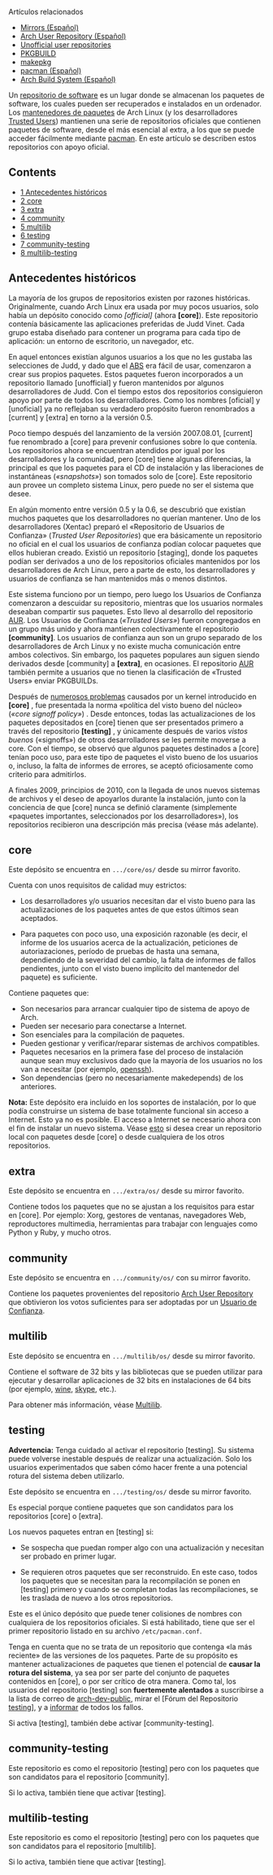 Artículos relacionados

*   [Mirrors (Español)](/index.php/Mirrors_(Espa%C3%B1ol) "Mirrors (Español)")
*   [Arch User Repository (Español)](/index.php/Arch_User_Repository_(Espa%C3%B1ol) "Arch User Repository (Español)")
*   [Unofficial user repositories](/index.php/Unofficial_user_repositories "Unofficial user repositories")
*   [PKGBUILD](/index.php/PKGBUILD "PKGBUILD")
*   [makepkg](/index.php/Makepkg "Makepkg")
*   [pacman (Español)](/index.php/Pacman_(Espa%C3%B1ol) "Pacman (Español)")
*   [Arch Build System (Español)](/index.php/Arch_Build_System_(Espa%C3%B1ol) "Arch Build System (Español)")

Un [repositorio de software](https://en.wikipedia.org/wiki/es:Repositorio "wikipedia:es:Repositorio") es un lugar donde se almacenan los paquetes de software, los cuales pueden ser recuperados e instalados en un ordenador. Los [mantenedores de paquetes](/index.php/Package_Maintainer "Package Maintainer") de Arch Linux (y los desarrolladores [Trusted Users](/index.php/Trusted_Users "Trusted Users")) mantienen una serie de repositorios oficiales que contienen paquetes de software, desde el más esencial al extra, a los que se puede acceder fácilmente mediante [pacman](/index.php/Pacman_(Espa%C3%B1ol) "Pacman (Español)"). En este artículo se describen estos repositorios con apoyo oficial.

## Contents

*   [1 Antecedentes históricos](#Antecedentes_históricos)
*   [2 core](#core)
*   [3 extra](#extra)
*   [4 community](#community)
*   [5 multilib](#multilib)
*   [6 testing](#testing)
*   [7 community-testing](#community-testing)
*   [8 multilib-testing](#multilib-testing)

## Antecedentes históricos

La mayoría de los grupos de repositorios existen por razones históricas. Originalmente, cuando Arch Linux era usada por muy pocos usuarios, solo había un depósito conocido como *[official]* (ahora **[core]**). Este repositorio contenía básicamente las aplicaciones preferidas de Judd Vinet. Cada grupo estaba diseñado para contener un programa para cada tipo de aplicación: un entorno de escritorio, un navegador, etc.

En aquel entonces existían algunos usuarios a los que no les gustaba las selecciones de Judd, y dado que el [ABS](/index.php/Arch_Build_System_(Espa%C3%B1ol) "Arch Build System (Español)") era fácil de usar, comenzaron a crear sus propios paquetes. Estos paquetes fueron incorporados a un repositorio llamado [unofficial] y fueron mantenidos por algunos desarrolladores de Judd. Con el tiempo estos dos repositorios consiguieron apoyo por parte de todos los desarrolladores. Como los nombres [oficial] y [unoficial] ya no reflejaban su verdadero propósito fueron renombrados a [current] y [extra] en torno a la versión 0.5\.

Poco tiempo después del lanzamiento de la versión 2007.08.01, [current] fue renombrado a [core] para prevenir confusiones sobre lo que contenía. Los repositorios ahora se encuentran atendidos por igual por los desarrolladores y la comunidad, pero [core] tiene algunas diferencias, la principal es que los paquetes para el CD de instalación y las liberaciones de instantáneas (*«snapshots»*) son tomados solo de [core]. Este repositorio aun provee un completo sistema Linux, pero puede no ser el sistema que desee.

En algún momento entre versión 0.5 y la 0.6, se descubrió que existían muchos paquetes que los desarrolladores no querían mantener. Uno de los desarrolladores (Xentac) preparó el «Repositorio de Usuarios de Confianza» (*Trusted User Repositories*) que era básicamente un repositorio no oficial en el cual los usuarios de confianza podían colocar paquetes que ellos hubieran creado. Existió un repositorio [staging], donde los paquetes podían ser derivados a uno de los repositorios oficiales mantenidos por los desarrolladores de Arch Linux, pero a parte de esto, los desarrolladores y usuarios de confianza se han mantenidos más o menos distintos.

Este sistema funciono por un tiempo, pero luego los Usuarios de Confianza comenzaron a descuidar su repositorio, mientras que los usuarios normales deseaban compartir sus paquetes. Esto llevo al desarrollo del repositorio [AUR](https://aur.archlinux.org/). Los Usuarios de Confianza (*«Trusted Users»*) fueron congregados en un grupo más unido y ahora mantienen colectivamente el repositorio **[community]**. Los usuarios de confianza aun son un grupo separado de los desarrolladores de Arch Linux y no existe mucha comunicación entre ambos colectivos. Sin embargo, los paquetes populares aun siguen siendo derivados desde [community] a **[extra]**, en ocasiones. El repositorio [AUR](https://aur.archlinux.org/) también permite a usuarios que no tienen la clasificación de «Trusted Users» enviar PKGBUILDs.

Después de [numerosos problemas](https://www.archlinux.org/news/please-avoid-kernel-261614-1/) causados por un kernel introducido en **[core]** , fue presentada la norma «política del visto bueno del núcleo» (*«core signoff policy»*) . Desde entonces, todas las actualizaciones de los paquetes depositados en [core] tienen que ser presentados primero a través del repositorio **[testing]** , y únicamente después de varios *vistos buenos* («signoffs») de otros desarrolladores se les permite moverse a core. Con el tiempo, se observó que algunos paquetes destinados a [core] tenían poco uso, para este tipo de paquetes el visto bueno de los usuarios o, incluso, la falta de informes de errores, se aceptó oficiosamente como criterio para admitirlos.

A finales 2009, principios de 2010, con la llegada de unos nuevos sistemas de archivos y el deseo de apoyarlos durante la instalación, junto con la conciencia de que [core] nunca se definió claramente (simplemente «paquetes importantes, seleccionados por los desarrolladores»), los repositorios recibieron una descripción más precisa (véase más adelante).

## core

Este depósito se encuentra en `.../core/os/` desde su mirror favorito.

Cuenta con unos requisitos de calidad muy estrictos:

*   Los desarrolladores y/o usuarios necesitan dar el visto bueno para las actualizaciones de los paquetes antes de que estos últimos sean aceptados.

*   Para paquetes con poco uso, una exposición razonable (es decir, el informe de los usuarios acerca de la actualización, peticiones de autoriazaciones, período de pruebas de hasta una semana, dependiendo de la severidad del cambio, la falta de informes de fallos pendientes, junto con el visto bueno implícito del mantenedor del paquete) es suficiente.

Contiene paquetes que:

*   Son necesarios para arrancar cualquier tipo de sistema de apoyo de Arch.
*   Pueden ser necesario para conectarse a Internet.
*   Son esenciales para la compilación de paquetes.
*   Pueden gestionar y verificar/reparar sistemas de archivos compatibles.
*   Paquetes necesarios en la primera fase del proceso de instalación aunque sean muy exclusivos dado que la mayoría de los usuarios no los van a necesitar (por ejemplo, [openssh](https://www.archlinux.org/packages/?name=openssh)).
*   Son dependencias (pero no necesariamente makedepends) de los anteriores.

**Nota:** Este depósito era incluido en los soportes de instalación, por lo que podía construirse un sistema de base totalmente funcional sin acceso a Internet. Esto ya no es posible. El acceso a Internet se necesario ahora con el fin de instalar un nuevo sistema. Véase [esto](/index.php/Pacman_tips#Installing_packages_from_a_CD.2FDVD_or_USB_stick "Pacman tips") si desea crear un repositorio local con paquetes desde [core] o desde cualquiera de los otros repositorios.

## extra

Este depósito se encuentra en `.../extra/os/` desde su mirror favorito.

Contiene todos los paquetes que no se ajustan a los requisitos para estar en [core]. Por ejemplo: Xorg, gestores de ventanas, navegadores Web, reproductores multimedia, herramientas para trabajar con lenguajes como Python y Ruby, y mucho otros.

## community

Este depósito se encuentra en `.../community/os/` con su mirror favorito.

Contiene los paquetes provenientes del repositorio [Arch User Repository](/index.php/Arch_User_Repository "Arch User Repository") que obtivieron los votos suficientes para ser adoptadas por un [Usuario de Confianza](/index.php/Trusted_Users "Trusted Users").

## multilib

Este depósito se encuentra en `.../multilib/os/` desde su mirror favorito.

Contiene el software de 32 bits y las bibliotecas que se pueden utilizar para ejecutar y desarrollar aplicaciones de 32 bits en instalaciones de 64 bits (por ejemplo, [wine](https://www.archlinux.org/packages/?name=wine), [skype](https://aur.archlinux.org/packages/skype/), etc.).

Para obtener más información, véase [Multilib](/index.php/Multilib "Multilib").

## testing

**Advertencia:** Tenga cuidado al activar el repositorio [testing]. Su sistema puede volverse inestable después de realizar una actualización. Solo los usuarios experimentados que saben cómo hacer frente a una potencial rotura del sistema deben utilizarlo.

Este depósito se encuentra en `.../testing/os/` desde su mirror favorito.

Es especial porque contiene paquetes que son candidatos para los repositorios [core] o [extra].

Los nuevos paquetes entran en [testing] si:

*   Se sospecha que puedan romper algo con una actualización y necesitan ser probado en primer lugar.

*   Se requieren otros paquetes que ser reconstruido. En este caso, todos los paquetes que se necesitan para la recompilación se ponen en [testing] primero y cuando se completan todas las recompilaciones, se les traslada de nuevo a los otros repositorios.

Este es el único depósito que puede tener colisiones de nombres con cualquiera de los repositorios oficiales. Si está habilitado, tiene que ser el primer repositorio listado en su archivo `/etc/pacman.conf`.

Tenga en cuenta que no se trata de un repositorio que contenga «la más reciente» de las versiones de los paquetes. Parte de su propósito es mantener actualizaciones de paquetes que tienen el potencial de **causar la rotura del sistema**, ya sea por ser parte del conjunto de paquetes contenidos en [core], o por ser crítico de otra manera. Como tal, los usuarios del repositorio [testing] son **fuertemente alentados** a suscribirse a la lista de correo de [arch-dev-public](https://mailman.archlinux.org/mailman/listinfo/arch-dev-public), mirar el [Fórum del Repositorio [testing](https://bbs.archlinux.org/viewforum.php?id=49)], y a [informar](https://bugs.archlinux.org/) de todos los fallos.

Si activa [testing], también debe activar [community-testing].

## community-testing

Este repositorio es como el repositorio [testing] pero con los paquetes que son candidatos para el repositorio [community].

Si lo activa, también tiene que activar [testing].

## multilib-testing

Este repositorio es como el repositorio [testing] pero con los paquetes que son candidatos para el repositorio [multilib].

Si lo activa, también tiene que activar [testing].